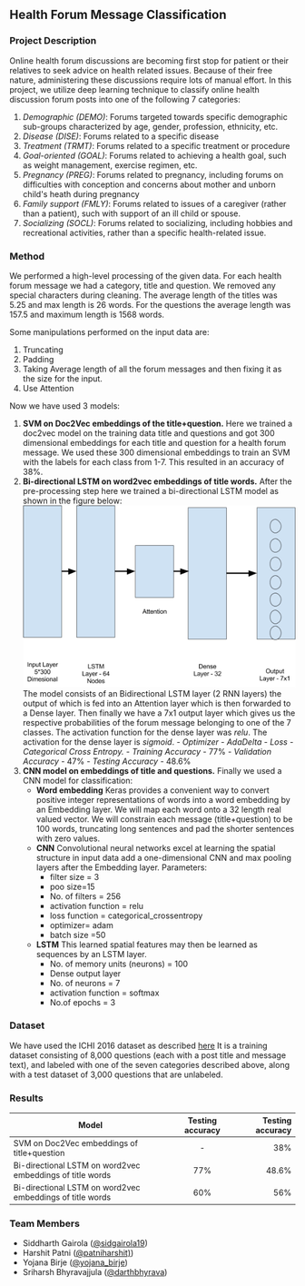 ## Health Forum Message Classification

### Project Description

Online health forum discussions are becoming first stop for patient or their relatives to seek advice on health related issues. Because of their free nature, administering these discussions require lots of manual effort. In this project, we utilize deep learning technique to classify online health discussion forum posts into one of the following 7 categories:

1. *Demographic (DEMO)*: Forums targeted towards specific demographic sub-groups characterized by age, gender, profession, ethnicity, etc.
2. *Disease (DISE)*: Forums related to a specific disease
3. *Treatment (TRMT)*: Forums related to a specific treatment or procedure
4. *Goal-oriented (GOAL)*: Forums related to achieving a health goal, such as weight management, exercise regimen, etc.
5. *Pregnancy (PREG)*: Forums related to pregnancy, including forums on difficulties with conception and concerns about mother and unborn child's heath during pregnancy
6. *Family support (FMLY)*: Forums related to issues of a caregiver (rather than a patient), such with support of an ill child or spouse.
7. *Socializing (SOCL)*: Forums related to socializing, including hobbies and recreational activities, rather than a specific health-related issue.


### Method
We performed a high-level processing of the given data. For each health forum message we had a category, title and question. We removed any special characters during cleaning. The average length of the titles was 5.25 and max length is 26 words. For the questions the average length was 157.5 and maximum length is 1568 words. 

Some manipulations performed on the input data are​:
1. Truncating
2. Padding
3. Taking Average length of all the forum messages and then fixing it as the size
for the input.
4. Use Attention

Now we have used 3 models​:

1. **SVM on Doc2Vec embeddings of the title+question.**
	Here we trained a doc2vec model on the training data title and questions and got 300 dimensional
	embeddings for each title and question for a health forum message. We used these 300 dimensional
	embeddings to train an SVM with the labels for each class from 1-7. This resulted in an accuracy of 38%.
2. **Bi-directional LSTM on word2vec embeddings of title words.**
	After the pre-processing step here we trained a  bi-directional LSTM model as shown in the figure below:
	![Architecture](./data/image.png?raw=true)
	The model consists of an Bidirectional LSTM layer (2 RNN layers) the output of which is fed into an
	Attention layer which is then forwarded to a Dense layer. Then finally we have a 7x1 output layer which
	gives us the respective probabilities of the forum message belonging to one of the 7  classes.
	The activation function for the dense layer was *relu*.​ The activation for the dense layer is *sigmoid*.
		- *Optimizer* - _AdaDelta_
		- *Loss* - _Categorical Cross Entropy._
		- *Training Accuracy* -  77%
		- *Validation Accuracy* -  47%
		- *Testing Accuracy* -  48.6%
3. **CNN model on embeddings of title and questions.**
	Finally we used a  CNN model for classification:
	- **Word embedding**
		Keras provides a convenient way to convert positive integer representations of words into a word
		embedding by an Embedding layer. We will map each word onto a 32 length real valued vector. We will constrain each message
		(title+question) to be 100 words, truncating long sentences and pad the shorter sentences with zero values.
	- **CNN**
		Convolutional neural networks excel at learning the spatial structure in input data add a  one-dimensional CNN and max pooling layers after the Embedding layer.
		Parameters:
		- filter size = 3
		- poo size=15
		- No. of filters =  256
		- activation function =  relu
		- loss function =  categorical_crossentropy
		- optimizer= adam
		- batch size =50
	- **LSTM**
		This learned spatial features may then be learned as sequences by an LSTM layer.
		- No. of memory units (neurons) = 100
		- Dense output layer
		- No. of neurons = 7
		- activation function = softmax
		- No.of epochs = 3
		
### Dataset 

We have used the ICHI 2016 dataset as described [here](http://www.ieee-ichi.org/healthcare_data_analytics_callenge.html)
It is a training dataset consisting of 8,000 questions (each with a post title and message text), and labeled with one of the seven categories described above, along with a test dataset of 3,000 questions that are unlabeled. 

### Results

| Model        | Testing accuracy | Testing accuracy  |
| ------------- |:-------------:| -----:|
| SVM on Doc2Vec embeddings of title+question | - | 38% |
| Bi-directional LSTM on word2vec embeddings of title words | 77% |   48.6% |
| Bi-directional LSTM on word2vec embeddings of title words | 60% | 56% |


### Team Members
 - Siddharth Gairola ([@sidgairola19](https://github.com/sidgairo18))
 - Harshit Patni ([@patniharshit)](https://github.com/patniharshit))
 - Yojana Birje ([@yojana_birje](https://www.hackerrank.com/yojana_birje?hr_r=1))
 - Sriharsh Bhyravajjula ([@darthbhyrava](https://github.com/darthbhyrava))
